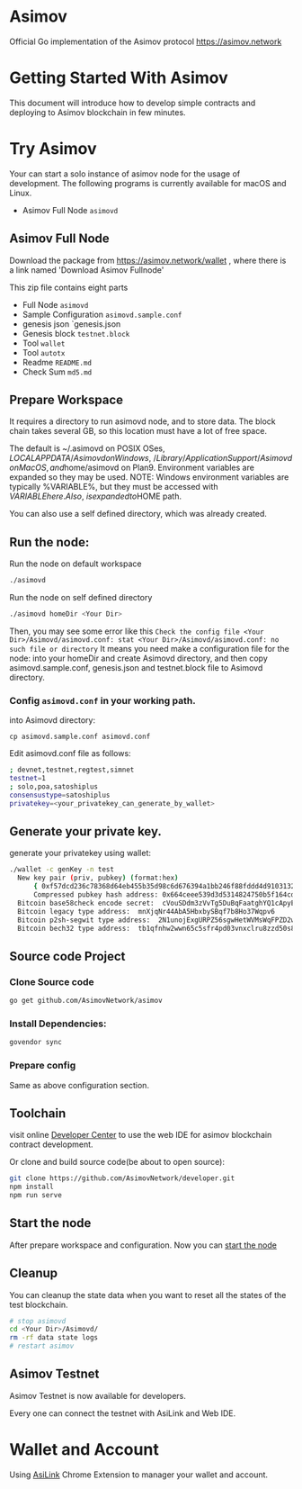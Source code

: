 # Asimov

Official Go implementation of the Asimov protocol https://asimov.network

# Getting Started With Asimov

This document will introduce how to develop simple contracts and
deploying to Asimov blockchain in few minutes.

# Try Asimov

Your can start a solo instance of asimov node for the usage of
development. The following programs is currently available for macOS and
Linux.

- Asimov Full Node ```asimovd```

## Asimov Full Node

Download the package from https://asimov.network/wallet , where
there is a link named 'Download Asimov Fullnode'

This zip file contains eight parts

- Full Node ```asimovd```
- Sample Configuration `asimovd.sample.conf`
- genesis json `genesis.json
- Genesis block `testnet.block`
- Tool ```wallet```
- Tool ```autotx```
- Readme `README.md`
- Check Sum `md5.md`

## Prepare Workspace

It requires a directory to run asimovd node, and to store data. The
block chain takes several GB, so this location must have a lot of free
space.

The default is ~/.asimovd on POSIX OSes, $LOCALAPPDATA/Asimovd on
Windows, ~/Library/Application Support/Asimovd on Mac OS, and
​$home/asimovd on Plan9. Environment variables are expanded so they may
be used.  NOTE: Windows environment variables are typically %VARIABLE%,
but they must be accessed with $VARIABLE here. Also, ~ is expanded to
​$HOME path.

You can also use a self defined directory, which was already created.

<a name="RunNode" />

## Run the node:

Run the node on default workspace
```sh
./asimovd
```

Run the node on self defined directory
```sh
./asimovd homeDir <Your Dir>
```

Then, you may see some error like this
`
Check the config file <Your Dir>/Asimovd/asimovd.conf:
stat <Your Dir>/Asimovd/asimovd.conf: no such file or directory
`
It means you need make a configuration file for the node: into your homeDir and create Asimovd directory, and then copy asimovd.sample.conf, genesis.json and testnet.block file to Asimovd directory.

### Config ```asimovd.conf``` in your working path.

into Asimovd directory:

```
cp asimovd.sample.conf asimovd.conf
```

Edit asimovd.conf file as follows:

```sh
; devnet,testnet,regtest,simnet
testnet=1
; solo,poa,satoshiplus
consensustype=satoshiplus
privatekey=<your_privatekey_can_generate_by_wallet>
```

## Generate your private key.

generate your privatekey using wallet:

```sh
./wallet -c genKey -n test
  New key pair (priv, pubkey) (format:hex)
      { 0xf57dcd236c78368d64eb455b35d98c6d676394a1bb246f88fddd4d9103132729 , 0x020e470848be43cc2a9927af3ea9919e36a1e1b3319bc3845a31e1dcb5bcde79b8 }
      Compressed pubkey hash address: 0x664ceee539d3d5314824750b5f164cd8f8f87109b4
  Bitcoin base58check encode secret:  cVouSDdm3zVvTg5DuBqFaatghYQ1cApyEYBSdoSAyscmTCB5CK55
  Bitcoin legacy type address:  mnXjqNr44AbA5HbxbySBqf7b8Ho37Wqpv6
  Bitcoin p2sh-segwit type address:  2N1unojExgURPZ56sgwHetWVMsWqFPZD2wS
  Bitcoin bech32 type address:  tb1qfnhw2wwn65c5sfr4pd03vnxclru8zzd50s8fcy
```

## Source code Project

### Clone Source code

```sh
go get github.com/AsimovNetwork/asimov
```

### Install Dependencies:

```sh
govendor sync
```

### Prepare config

Same as above configuration section.

## Toolchain

visit online [Developer Center](https://developer.asimov.network) to use the web IDE for asimov blockchain contract development.

Or clone and build source code(be about to open source):

```sh
git clone https://github.com/AsimovNetwork/developer.git
npm install
npm run serve
```


## Start the node

After prepare workspace and configuration. Now you can [start the node](#RunNode)


## Cleanup

You can cleanup the state data when you want to reset all the states of
the test blockchain.

```sh
# stop asimovd
cd <Your Dir>/Asimovd/
rm -rf data state logs
# restart asimov
```

## Asimov Testnet

Asimov Testnet is now available for developers.

Every one can connect the testnet with AsiLink and Web IDE.

# Wallet and Account

Using [AsiLink](https://www.asimov.network/wallet) Chrome Extension to
manager your wallet and account.


